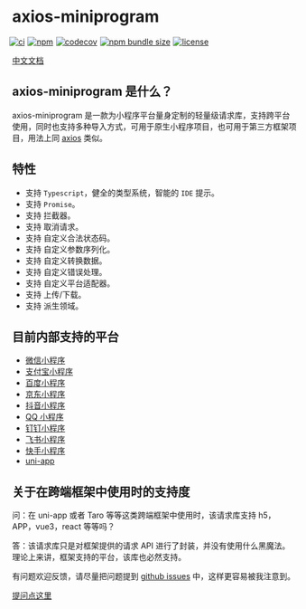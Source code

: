 # axios-miniprogram

<p style="display: flex;margin-left:-5px;">
  <a href="https://github.com/zjx0905/axios-miniprogram/actions/workflows/ci.yml">
    <img src="https://github.com/zjx0905/axios-miniprogram/actions/workflows/ci.yml/badge.svg" alt="ci">
  </a>
  <a style="margin-left:5px;" href="https://www.npmjs.org/package/axios-miniprogram">
    <img src="https://img.shields.io/npm/v/axios-miniprogram" alt="npm">
  </a>
  <a style="margin-left:5px;" href="https://codecov.io/gh/zjx0905/axios-miniprogram" > 
    <img src="https://codecov.io/gh/zjx0905/axios-miniprogram/branch/main/graph/badge.svg?token=WIQVYX2WIK" alt="codecov"/> 
  </a>
  <a style="margin-left:5px;" href="https://www.npmjs.org/package/axios-miniprogram">
    <img src="https://img.shields.io/bundlephobia/min/axios-miniprogram" alt="npm bundle size">
  </a>  
  <a style="margin-left:5px;" href="https://opensource.org/licenses/MIT">
    <img src="https://img.shields.io/github/license/zjx0905/axios-miniprogram" alt="license">
  </a>
</p>

[中文文档](https://axios-miniprogram.com)

## axios-miniprogram 是什么？

axios-miniprogram 是一款为小程序平台量身定制的轻量级请求库，支持跨平台使用，同时也支持多种导入方式，可用于原生小程序项目，也可用于第三方框架项目，用法上同 [axios](https://github.com/axios/axios.git) 类似。

## 特性

- 支持 `Typescript`，健全的类型系统，智能的 `IDE` 提示。
- 支持 `Promise`。
- 支持 拦截器。
- 支持 取消请求。
- 支持 自定义合法状态码。
- 支持 自定义参数序列化。
- 支持 自定义转换数据。
- 支持 自定义错误处理。
- 支持 自定义平台适配器。
- 支持 上传/下载。
- 支持 派生领域。

## 目前内部支持的平台

- [微信小程序](https://developers.weixin.qq.com/miniprogram/dev/framework/?from=axios-miniprogram)
- [支付宝小程序](https://opendocs.alipay.com/mini/developer/getting-started?from=axios-miniprogram)
- [百度小程序](https://smartprogram.baidu.com/developer/index.html?from=axios-miniprogram)
- [京东小程序](https://mp.jd.com?from=axios-miniprogram)
- [抖音小程序](https://developer.open-douyin.com/docs/resource/zh-CN/mini-app/introduction/overview?from=axios-miniprogram)
- [QQ 小程序](https://q.qq.com/wiki/develop/miniprogram/frame/?from=axios-miniprogram)
- [钉钉小程序](https://open.dingtalk.com/document/org/develop-org-mini-programs?from=axios-miniprogram)
- [飞书小程序](https://open.feishu.cn/document/uYjL24iN/uMjNzUjLzYzM14yM2MTN?from=axios-miniprogram)
- [快手小程序](https://mp.kuaishou.com/docs/introduction/quickStart.html)
- [uni-app](https://uniapp.dcloud.net.cn?form=axios-miniprogram)

## 关于在跨端框架中使用时的支持度

问：在 uni-app 或者 Taro 等等这类跨端框架中使用时，该请求库支持 h5，APP，vue3，react 等等吗？

答：该请求库只是对框架提供的请求 API 进行了封装，并没有使用什么黑魔法。理论上来讲，框架支持的平台，该库也必然支持。

有问题欢迎反馈，请尽量把问题提到 [github issues](https://github.com/zjx0905/axios-miniprogram/issues) 中，这样更容易被我注意到。

[提问点这里](https://github.com/zjx0905/axios-miniprogram/issues)

